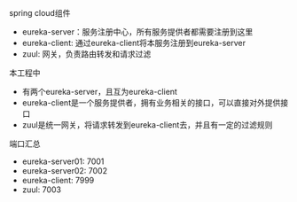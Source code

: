 spring cloud组件
- eureka-server：服务注册中心，所有服务提供者都需要注册到这里
- eureka-client: 通过eureka-client将本服务注册到eureka-server
- zuul: 网关，负责路由转发和请求过滤


本工程中
- 有两个eureka-server，且互为eureka-client
- eureka-client是一个服务提供者，拥有业务相关的接口，可以直接对外提供接口
- zuul是统一网关，将请求转发到eureka-client去，并且有一定的过滤规则


端口汇总
- eureka-server01: 7001
- eureka-server02: 7002
- eureka-client: 7999
- zuul: 7003